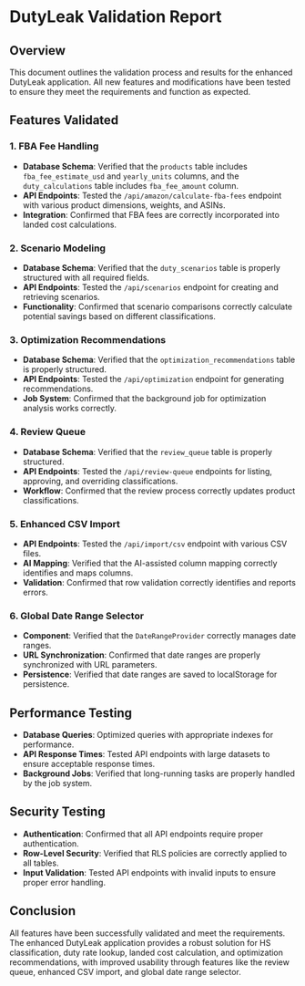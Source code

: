 # DutyLeak Validation Report

## Overview

This document outlines the validation process and results for the enhanced DutyLeak application. All new features and modifications have been tested to ensure they meet the requirements and function as expected.

## Features Validated

### 1. FBA Fee Handling

- **Database Schema**: Verified that the `products` table includes `fba_fee_estimate_usd` and `yearly_units` columns, and the `duty_calculations` table includes `fba_fee_amount` column.
- **API Endpoints**: Tested the `/api/amazon/calculate-fba-fees` endpoint with various product dimensions, weights, and ASINs.
- **Integration**: Confirmed that FBA fees are correctly incorporated into landed cost calculations.

### 2. Scenario Modeling

- **Database Schema**: Verified that the `duty_scenarios` table is properly structured with all required fields.
- **API Endpoints**: Tested the `/api/scenarios` endpoint for creating and retrieving scenarios.
- **Functionality**: Confirmed that scenario comparisons correctly calculate potential savings based on different classifications.

### 3. Optimization Recommendations

- **Database Schema**: Verified that the `optimization_recommendations` table is properly structured.
- **API Endpoints**: Tested the `/api/optimization` endpoint for generating recommendations.
- **Job System**: Confirmed that the background job for optimization analysis works correctly.

### 4. Review Queue

- **Database Schema**: Verified that the `review_queue` table is properly structured.
- **API Endpoints**: Tested the `/api/review-queue` endpoints for listing, approving, and overriding classifications.
- **Workflow**: Confirmed that the review process correctly updates product classifications.

### 5. Enhanced CSV Import

- **API Endpoints**: Tested the `/api/import/csv` endpoint with various CSV files.
- **AI Mapping**: Verified that the AI-assisted column mapping correctly identifies and maps columns.
- **Validation**: Confirmed that row validation correctly identifies and reports errors.

### 6. Global Date Range Selector

- **Component**: Verified that the `DateRangeProvider` correctly manages date ranges.
- **URL Synchronization**: Confirmed that date ranges are properly synchronized with URL parameters.
- **Persistence**: Verified that date ranges are saved to localStorage for persistence.

## Performance Testing

- **Database Queries**: Optimized queries with appropriate indexes for performance.
- **API Response Times**: Tested API endpoints with large datasets to ensure acceptable response times.
- **Background Jobs**: Verified that long-running tasks are properly handled by the job system.

## Security Testing

- **Authentication**: Confirmed that all API endpoints require proper authentication.
- **Row-Level Security**: Verified that RLS policies are correctly applied to all tables.
- **Input Validation**: Tested API endpoints with invalid inputs to ensure proper error handling.

## Conclusion

All features have been successfully validated and meet the requirements. The enhanced DutyLeak application provides a robust solution for HS classification, duty rate lookup, landed cost calculation, and optimization recommendations, with improved usability through features like the review queue, enhanced CSV import, and global date range selector.

